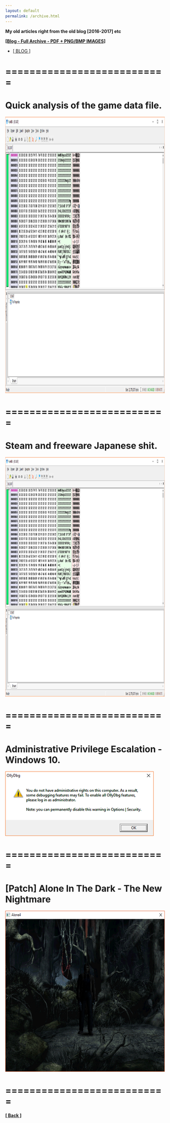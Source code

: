 ```yaml
---
layout: default
permalink: /archive.html
---
```

**My old articles right from the old blog [2016-2017] etc**

<a href="https://unknownproject.github.io/archive/OldBlog.7z"><b><u>[Blog - Full Archive - PDF + PNG/BMP IMAGES]</u></b></a>

<ul class="nav nav-tabs nav-justified panel panel-default panel-transparent" id="PageTabs" role="tablist">
	<li class="nav-item active">
        <a class="nav-link active" href="#blg" data-toggle="tab">[ BLOG ]</a>
    </li>
</ul>
<div class="tab-content">
      <div class="tab-pane active" id="blg">
        <div class="wrapper">
		  <h1>===========================</h1>
		  <h1>Quick analysis of the game data file.</h1>
			  <img src="/archive/1.png" width="1566" height="870"/>
		  <h1>===========================</h1>
		  <h1>Steam and freeware Japanese shit.</h1>
			  <img src="/archive/1.png" width="1282" height="754"/>
		  <h1>===========================</h1>
		  <h1>Administrative Privilege Escalation - Windows 10.</h1>
			  <img src="/archive/3.bmp" width="469" height="203"/>
		  <h1>===========================</h1>
		  <h1>[Patch] Alone In The Dark - The New Nightmare</h1>
			  <img src="/archive/4.png" width="642" height="507"/>
		  <h1>===========================</h1>
	  </div>
	</div>
</div>

**[[ Back ]](./)**